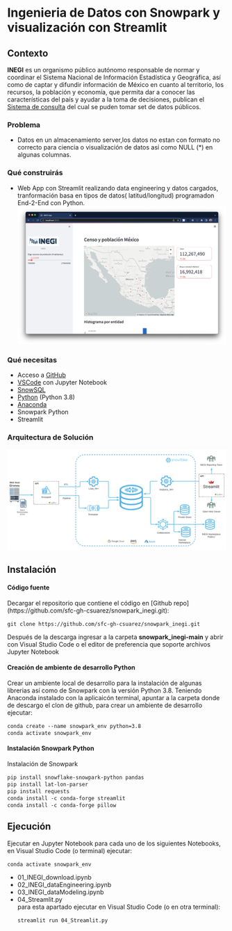 

# Ingenieria de Datos con Snowpark y visualización con Streamlit


## Contexto 
**INEGI** es un organismo público autónomo responsable de normar y coordinar el Sistema Nacional de Información Estadística y Geográfica, así como de captar y difundir información de México en cuanto al territorio, los recursos, la población y economía, que permita dar a conocer las características del país y ayudar a la toma de decisiones, publican el [Sistema de consulta](https://www.inegi.org.mx/siscon/) del cual se puden tomar set de datos públicos.

### Problema
- Datos en un almacenamiento server,los datos no estan con formato no correcto para ciencia o visualización de datos así como NULL (*) en algunas columnas.


### Qué construirás 
- Web App con Streamlit realizando data engineering y datos cargados, tranformación basa en tipos de datos( latitud/longitud) programadon End-2-End con Python.
![App](https://github.com/sfc-gh-csuarez/snowpark_inegi/blob/main/img/st1.png)

### Qué necesitas 
- Acceso a [GitHub](https://github.com/)  
- [VSCode](https://code.visualstudio.com/download) con Jupyter Notebook
- [SnowSQL](https://developers.snowflake.com/snowsql/)  
- [Python](https://www.python.org/) (Python 3.8)
- [Anaconda](https://www.anaconda.com/products/distribution)
- Snowpark Python 
- Streamlit 

### Arquitectura de Solución
![Arquitectura y modelo de servicio desde descarga de archivos en fuente Hosting de proveedor de datos, extracción y tranformación de datos con Snowpark Python, carga desde código hacia internal stage con Snoeflake, y a través de Streamlit y Python implementar la visualización de datos](https://github.com/sfc-gh-csuarez/snowpark_inegi/blob/main/img/modelo.png)


## Instalación
<h4>Código fuente</h4>
Decargar el repositorio que contiene el código en [Github repo](https://github.com/sfc-gh-csuarez/snowpark_inegi.git):


```shell
git clone https://github.com/sfc-gh-csuarez/snowpark_inegi.git 
```
Después de la descarga ingresar a la carpeta **snowpark_inegi-main** y abrir con Visual Studio Code o el editor de preferencia que soporte archivos Jupyter Notebook  

<h4>Creación de ambiente de desarrollo Python</h4> 
Crear un ambiente local de desarrollo para la instalación de algunas librerias así como de Snowpark con la versión Python 3.8.
Teniendo Anaconda instalado con la aplicaicón terminal, apuntar a la carpeta donde de descargo el clon de github, para crear un ambiente de desarrollo ejecutar:

```shell
conda create --name snowpark_env python=3.8 
conda activate snowpark_env
```

<h4>Instalación Snowpark Python</h4> 
Instalación de Snowpark 

```shell
pip install snowflake-snowpark-python pandas
pip install lat-lon-parser
pip install requests
conda install -c conda-forge streamlit 
conda install -c conda-forge pillow
```


## Ejecución

Ejecutar en Jupyter Notebook para cada uno de los siguientes Notebooks, en Visual Studio Code (o terminal) ejecutar:

```shell
conda activate snowpark_env
```

<ul>
<li>01_INEGI_download.ipynb</li>
<li>02_INEGI_dataEngineering.ipynb</li>
<li>03_INEGI_dataModeling.ipynb</li>
<li>04_Streamlit.py <br>
 para esta apartado ejecutar en Visual Studio Code (o en otra terminal):
 
 ```shell
streamlit run 04_Streamlit.py
```

</li>
</ul>